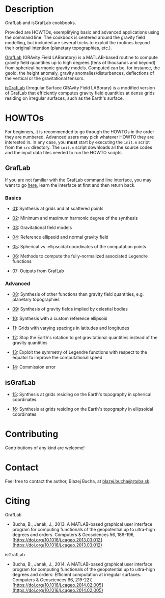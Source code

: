 # Description

GrafLab and isGrafLab cookbooks.

Provided are HOWTOs, exemplifying basic and advanced applications using the 
command line.  The cookbook is centered around the gravity field modelling, but 
included are several tricks to exploit the routines beyond their original 
intention (planetary topographies, etc.).

[GrafLab](https://blazejbucha.com/#GrafLab) (GRAvity Field LABoratory) is 
a MATLAB-based routine to compute gravity field quantities up to high degrees 
(tens of thousands and beyond) from spherical harmonic gravity models. Computed 
can be, for instance, the geoid, the height anomaly, gravity 
anomalies/disturbances, deflections of the vertical or the gravitational 
tensors.


[isGrafLab](https://blazejbucha.com/#isGrafLab) (Irregular Surface GRAvity 
Field LABorary) is a modified version of GrafLab that efficiently computes 
gravity field quantities at dense grids residing on irregular surfaces, such as 
the Earth's surface.






# HOWTOs

For beginners, it is recommended to go through the HOWTOs in the order they are 
numbered.  Advanced users may pick whatever HOWTO they are interested in.  In 
any case, you **must** start by executing the `init.m` script from the `src` 
directory.  The `init.m` script downloads all the source codes and the input 
data files needed to run the HOWTO scripts.

## GrafLab

If you are not familiar with the GrafLab command line interface, you may want 
to go [here](doc/graflab.md), learn the interface at first and then return 
back.

### Basics

* [01](src/howto01.m): Synthesis at grids and at scattered points

* [02](src/howto02.m): Minimum and maximum harmonic degree of the synthesis

* [03](src/howto03.m): Gravitational field models

* [04](src/howto04.m): Reference ellipsoid and normal gravity field

* [05](src/howto05.m): Spherical vs. ellipsoidal coordinates of the 
  computation points

* [06](src/howto06.m): Methods to compute the fully-normalized associated 
  Legendre functions

* [07](src/howto07.m): Outputs from GrafLab


### Advanced

* [08](src/howto08.m): Synthesis of other functions than gravity field 
  quantities, e.g. planetary topographies

* [09](src/howto09.m): Synthesis of gravity fields implied by celestial bodies

* [10](src/howto10.m): Synthesis with a custom reference ellipsoid

* [11](src/howto11.m): Grids with varying spacings in latitudes and longitudes

* [12](src/howto12.m): Stop the Earth's rotation to get gravitational 
  quantities instead of the gravity quantities

* [13](src/howto13.m): Exploit the symmetry of Legendre functions with respect 
  to the equator to improve the computational speed

* [14](src/howto14.m): Commission error



## isGrafLab


* [15](src/howto15.m): Synthesis at grids residing on the Earth's topography 
  in spherical coordinates

* [16](src/howto16.m): Synthesis at grids residing on the Earth's topography 
  in ellipsoidal coordinates




# Contributing

Contributions of any kind are welcome!






# Contact

Feel free to contact the author, Blazej Bucha, at blazej.bucha@stuba.sk.






# Citing

GrafLab

* Bucha, B., Janák, J., 2013. A MATLAB-based graphical user interface program 
  for computing functionals of the geopotential up to ultra-high degrees and 
  orders. Computers & Geosciences 56, 186-196, 
  [https://doi.org/10.1016/j.cageo.2013.03.012](https://doi.org/10.1016/j.cageo.2013.03.012)

isGrafLab

* Bucha, B., Janák, J., 2014. A MATLAB-based graphical user interface program 
  for computing functionals of the geopotential up to ultra-high degrees and 
  orders: Efficient computation at irregular surfaces. Computers & Geosciences 
  66, 219-227, 
  [https://doi.org/10.1016/j.cageo.2014.02.005](https://doi.org/10.1016/j.cageo.2014.02.005)
